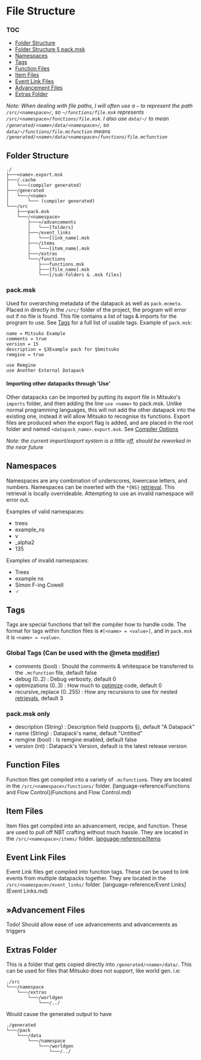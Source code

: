# File Structure

### TOC

* [Folder Structure](#folder-structure)
* [Folder Structure § pack.msk](#packmsk)
* [Namespaces](#namespaces)
* [Tags](#tags)
* [Function Files](#function-files)
* [Item Files](#item-files)
* [Event Link Files](#event-link-files)
* [Advancement Files](#advancement-files)
* [Extras Folder](#extras-folder)

*Note: When dealing with file paths, I will often use a `~` to represent the path `/src/<namespace>/`,
so `~/functions/file.msk` represents `/src/<namespace>/functions/file.msk`. I also use `data/~/`
to mean `/generated/<name>/data/<namespace>/`, so `data/~/functions/file.mcfunction` means
`/generated/<name>/data/<namespace>/functions/file.mcfunction`*

## Folder Structure

```jsonpath
./
├───<name>.export.msk
├───/.cache
│   └───(compiler generated)
├───/generated
│   └───/<name>
│       └─── (compiler generated)
└───/src
    ├───pack.msk
    └───/<namespace>
        ├───»/advancements
        │   └───[folders]
        ├───/event_links
        │   └───[link_name].msk
        ├───/items
        │   └───[item_name].msk
        ├───/extras
        └───/functions
            ├───functions.msk
            ├───[file_name].msk
            └───[/sub-folders & .msk files]
```

### pack.msk

Used for overarching metadata of the datapack as well as `pack.mcmeta`. Placed in directly in the `/src/` folder of the
project, the program will error out if no file is found. This file contains a list of tags & imports for the program to
use. See [Tags](#tags) for a full list of usable tags. Example of `pack.msk`:

```
name = Mitsuko Example
comments = true
version = 15
description = §3Example pack for §bmitsuko
remgine = true

use Remgine
use Another External Datapack
```

#### Importing other datapacks through 'Use'

Other datapacks can be imported by putting its export file in Mitsuko's `imports` folder, and then adding the
line `use <name>` to pack.msk. Unlike normal programming languages, this will not add the other datapack into the
existing one, instead it will allow Mitsuko to recognise its functions. Export files are produced when the export flag
is added, and are placed in the root folder and named `<datapack_name>.export.msk`.
See [Compiler Options](../README.md#compiler-options)

*Note: the current import/export system is a little off, should be reworked in the near future*

## Namespaces

Namespaces are any combination of underscores, lowercase letters, and numbers. Namespaces can be inserted with
the `*{NS}` [retrieval](Utilities.md#set--retrievals). This retrieval is locally overrideable. Attempting to use an invalid namespace will
error out.

Examples of valid namespaces:

* trees
* example_ns
* v
* _alpha2
* 135

Examples of invalid namespaces:

* Trees
* example ns
* Simon F-ing Cowell
* ♂

## Tags

Tags are special functions that tell the compiler how to handle code. The format for tags within function files
is `#[<name> = <value>]`, and in `pack.msk` it is `<name> = <value>`.

### Global Tags (Can be used with the @meta [modifier](Functions%20and%20Flow%20Control.md#modifiers))

* comments (bool) : Should the comments & whitespace be transferred to the `.mcfunction` file, default false
* debug (0..2) : Debug verbosity, default 0
* optimizations (0..3) : How much to [optimize](Danger%20Zone.md#optimizations) code, default 0
* recursive_replace (0..255) : How any recursions to use for
  nested [retrievals](Utilities.md#set--retrievals), default 3

### pack.msk only

* description (String) : Description field (supports §), default "A Datapack"
* name (String) : Datapack's name, default "Untitled"
* remgine (bool) : Is remgine enabled, default false
* version (int) : Datapack's Version, default is the latest release version

## Function Files

Function files get compiled into a variety of `.mcfunction`s. They are located in the `/src/<namespace>/functions/`
folder. [language-reference/Functions and Flow Control](Functions and Flow Control.md)

## Item Files

Item files get compiled into an advancement, recipe, and function. These are used to pull off NBT crafting without much
hassle. They are located in the `/src/<namespace>/items/` folder. [language-reference/Items](Items.md)

## Event Link Files

Event Link files get compiled into function tags. These can be used to link events from multiple datapacks together.
They are located in the `/src/<namespace>/event_links/` folder. [language-reference/Event Links](Event Links.md)

## »Advancement Files

Todo! Should allow ease of use advancements and advancements as triggers

## Extras Folder

This is a folder that gets copied directly into `/generated/<name>/data/`. This can be used for files that Mitsuko does
not support, like world gen. i.e:

```
./src
└───/namespace
    └───/extras
        └───/worldgen
            └───/../
```

Would cause the generated output to have

```
./generated
└───/pack
    └───/data
        └───/namespace
            └───/worldgen
                └───/../
```